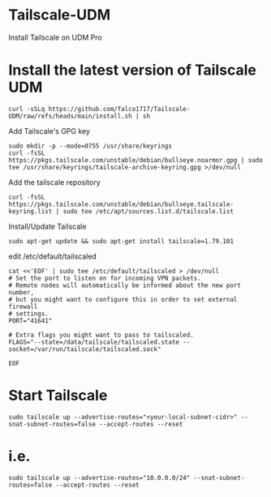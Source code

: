 # Tailscale-UDM
Install Tailscale on UDM Pro


# Install the latest version of Tailscale UDM  
```
curl -sSLq https://github.com/falco1717/Tailscale-UDM/raw/refs/heads/main/install.sh | sh
```
Add Tailscale's GPG key
```
sudo mkdir -p --mode=0755 /usr/share/keyrings
curl -fsSL https://pkgs.tailscale.com/unstable/debian/bullseye.noarmor.gpg | sudo tee /usr/share/keyrings/tailscale-archive-keyring.gpg >/dev/null
```
Add the tailscale repository
```
curl -fsSL https://pkgs.tailscale.com/unstable/debian/bullseye.tailscale-keyring.list | sudo tee /etc/apt/sources.list.d/tailscale.list
```

Install/Update Tailscale
```
sudo apt-get update && sudo apt-get install tailscale=1.79.101
```
edit /etc/default/tailscaled
```
cat <<'EOF' | sudo tee /etc/default/tailscaled > /dev/null
# Set the port to listen on for incoming VPN packets.
# Remote nodes will automatically be informed about the new port number,
# but you might want to configure this in order to set external firewall
# settings.
PORT="41641"

# Extra flags you might want to pass to tailscaled.
FLAGS="--state=/data/tailscale/tailscaled.state --socket=/var/run/tailscale/tailscaled.sock"

EOF
```
# Start Tailscale
```
sudo tailscale up --advertise-routes="<your-local-subnet-cidr>" --snat-subnet-routes=false --accept-routes --reset
```

# i.e.
```
sudo tailscale up --advertise-routes="10.0.0.0/24" --snat-subnet-routes=false --accept-routes --reset
```
